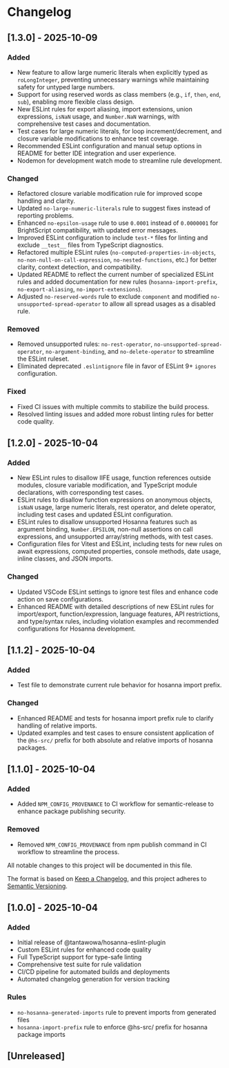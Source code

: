 # Changelog

## [1.3.0] - 2025-10-09

### Added
- New feature to allow large numeric literals when explicitly typed as `roLongInteger`, preventing unnecessary warnings while maintaining safety for untyped large numbers.
- Support for using reserved words as class members (e.g., `if`, `then`, `end`, `sub`), enabling more flexible class design.
- New ESLint rules for export aliasing, import extensions, union expressions, `isNaN` usage, and `Number.NaN` warnings, with comprehensive test cases and documentation.
- Test cases for large numeric literals, for loop increment/decrement, and closure variable modifications to enhance test coverage.
- Recommended ESLint configuration and manual setup options in README for better IDE integration and user experience.
- Nodemon for development watch mode to streamline rule development.

### Changed
- Refactored closure variable modification rule for improved scope handling and clarity.
- Updated `no-large-numeric-literals` rule to suggest fixes instead of reporting problems.
- Enhanced `no-epsilon-usage` rule to use `0.0001` instead of `0.0000001` for BrightScript compatibility, with updated error messages.
- Improved ESLint configuration to include `test-*` files for linting and exclude `__test__` files from TypeScript diagnostics.
- Refactored multiple ESLint rules (`no-computed-properties-in-objects`, `no-non-null-on-call-expression`, `no-nested-functions`, etc.) for better clarity, context detection, and compatibility.
- Updated README to reflect the current number of specialized ESLint rules and added documentation for new rules (`hosanna-import-prefix`, `no-export-aliasing`, `no-import-extensions`).
- Adjusted `no-reserved-words` rule to exclude `component` and modified `no-unsupported-spread-operator` to allow all spread usages as a disabled rule.

### Removed
- Removed unsupported rules: `no-rest-operator`, `no-unsupported-spread-operator`, `no-argument-binding`, and `no-delete-operator` to streamline the ESLint ruleset.
- Eliminated deprecated `.eslintignore` file in favor of ESLint 9+ `ignores` configuration.

### Fixed
- Fixed CI issues with multiple commits to stabilize the build process.
- Resolved linting issues and added more robust linting rules for better code quality.

## [1.2.0] - 2025-10-04

### Added
- New ESLint rules to disallow IIFE usage, function references outside modules, closure variable modification, and TypeScript module declarations, with corresponding test cases.
- ESLint rules to disallow function expressions on anonymous objects, `isNaN` usage, large numeric literals, rest operator, and delete operator, including test cases and updated ESLint configuration.
- ESLint rules to disallow unsupported Hosanna features such as argument binding, `Number.EPSILON`, non-null assertions on call expressions, and unsupported array/string methods, with test cases.
- Configuration files for Vitest and ESLint, including tests for new rules on await expressions, computed properties, console methods, date usage, inline classes, and JSON imports.

### Changed
- Updated VSCode ESLint settings to ignore test files and enhance code action on save configurations.
- Enhanced README with detailed descriptions of new ESLint rules for import/export, function/expression, language features, API restrictions, and type/syntax rules, including violation examples and recommended configurations for Hosanna development.

## [1.1.2] - 2025-10-04

### Added
- Test file to demonstrate current rule behavior for hosanna import prefix.

### Changed
- Enhanced README and tests for hosanna import prefix rule to clarify handling of relative imports.
- Updated examples and test cases to ensure consistent application of the `@hs-src/` prefix for both absolute and relative imports of hosanna packages.

## [1.1.0] - 2025-10-04

### Added
- Added `NPM_CONFIG_PROVENANCE` to CI workflow for semantic-release to enhance package publishing security.

### Removed
- Removed `NPM_CONFIG_PROVENANCE` from npm publish command in CI workflow to streamline the process.

All notable changes to this project will be documented in this file.

The format is based on [Keep a Changelog](https://keepachangelog.com/en/1.0.0/),
and this project adheres to [Semantic Versioning](https://semver.org/spec/v2.0.0.html).

## [1.0.0] - 2025-10-04

### Added
- Initial release of @tantawowa/hosanna-eslint-plugin
- Custom ESLint rules for enhanced code quality
- Full TypeScript support for type-safe linting
- Comprehensive test suite for rule validation
- CI/CD pipeline for automated builds and deployments
- Automated changelog generation for version tracking

### Rules
- `no-hosanna-generated-imports` rule to prevent imports from generated files
- `hosanna-import-prefix` rule to enforce @hs-src/ prefix for hosanna package imports

## [Unreleased]





